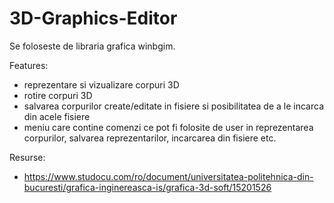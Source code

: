 # 3D-Graphics-Editor

Se foloseste de libraria grafica winbgim.

Features:
  - reprezentare si vizualizare corpuri 3D
  - rotire corpuri 3D
  - salvarea corpurilor create/editate in fisiere si posibilitatea de a le incarca din acele fisiere
  - meniu care contine comenzi ce pot fi folosite de user in reprezentarea corpurilor, salvarea reprezentarilor, incarcarea din fisiere etc.

Resurse:
  - https://www.studocu.com/ro/document/universitatea-politehnica-din-bucuresti/grafica-inginereasca-is/grafica-3d-soft/15201526
